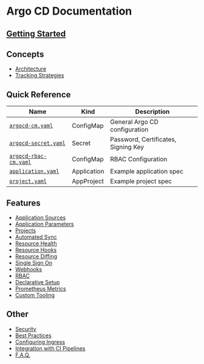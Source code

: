 # Argo CD Documentation

## [Getting Started](getting_started.md)

## Concepts
* [Architecture](architecture.md)
* [Tracking Strategies](tracking_strategies.md)

## Quick Reference
| Name | Kind | Description |
|------|------|-------------|
| [`argocd-cm.yaml`](argocd-cm.yaml) | ConfigMap | General Argo CD configuration |
| [`argocd-secret.yaml`](argocd-secret.yaml) | Secret | Password, Certificates, Signing Key |
| [`argocd-rbac-cm.yaml`](argocd-rbac-cm.yaml) | ConfigMap | RBAC Configuration |
| [`application.yaml`](application.yaml) | Application | Example application spec |
| [`project.yaml`](project.yaml) | AppProject | Example project spec |

## Features
* [Application Sources](application_sources.md)
* [Application Parameters](parameters.md)
* [Projects](projects.md)
* [Automated Sync](auto_sync.md)
* [Resource Health](health.md)
* [Resource Hooks](resource_hooks.md)
* [Resource Diffing](diffing.md)
* [Single Sign On](sso.md)
* [Webhooks](webhook.md)
* [RBAC](rbac.md)
* [Declarative Setup](declarative-setup.md)
* [Prometheus Metrics](metrics.md)
* [Custom Tooling](custom_tools.md)

## Other
* [Security](security.md)
* [Best Practices](best_practices.md)
* [Configuring Ingress](ingress.md)
* [Integration with CI Pipelines](ci_automation.md)
* [F.A.Q.](faq.md)
